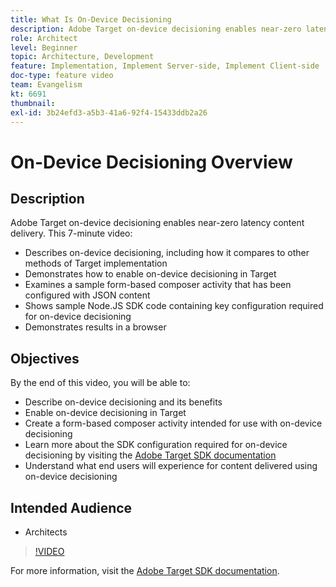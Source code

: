 ```yaml
---
title: What Is On-Device Decisioning
description: Adobe Target on-device decisioning enables near-zero latency content delivery. Watch this video to learn about on-device decisioning and how to enable it.
role: Architect
level: Beginner
topic: Architecture, Development
feature: Implementation, Implement Server-side, Implement Client-side
doc-type: feature video
team: Evangelism
kt: 6691
thumbnail:
exl-id: 3b24efd3-a5b3-41a6-92f4-15433ddb2a26
---
```

# On-Device Decisioning Overview

## Description

Adobe Target on-device decisioning enables near-zero latency content delivery. This 7-minute video:

* Describes on-device decisioning, including how it compares to other methods of Target implementation
* Demonstrates how to enable on-device decisioning in Target
* Examines a sample form-based composer activity that has been configured with JSON content
* Shows sample Node.JS SDK code containing key configuration required for on-device decisioning
* Demonstrates results in a browser

## Objectives

By the end of this video, you will be able to:

* Describe on-device decisioning and its benefits
* Enable on-device decisioning in Target
* Create a form-based composer activity intended for use with on-device decisioning
* Learn more about the SDK configuration required for on-device decisioning by visiting the [Adobe Target SDK documentation](https://adobetarget-sdks.gitbook.io/docs/on-device-decisioning/introduction-to-on-device-decisioning)
* Understand what end users will experience for content delivered using on-device decisioning

## Intended Audience

* Architects

>[!VIDEO](https://video.tv.adobe.com/v/329032/?quality=12)

For more information, visit the [Adobe Target SDK documentation](https://adobetarget-sdks.gitbook.io/docs/on-device-decisioning/introduction-to-on-device-decisioning).
